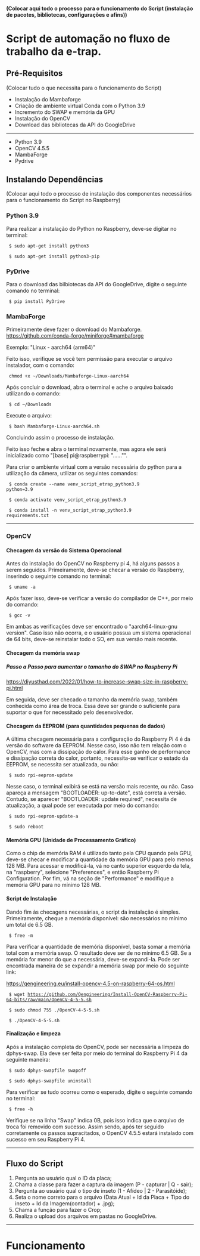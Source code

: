 #### (Colocar aqui todo o processo para o funcionamento do Script (instalação de pacotes, bibliotecas, configurações e afins))

# Script de automação no fluxo de trabalho da e-trap.

## Pré-Requisitos
(Colocar tudo o que necessita para o funcionamento do Script)

  - Instalação do Mambaforge
  - Criação de ambiente virtual Conda com o Python 3.9
  - Incremento do SWAP e memória da GPU
  - Instalação do OpenCV
  - Download das bibliotecas da API do GoogleDrive


-------------------------------------------

- Python 3.9
- OpenCV 4.5.5
- MambaForge
- Pydrive



## Instalando Dependências
(Colocar aqui todo o processo de instalação dos componentes necessários para o funcionamento do Script no Raspberry)

### Python 3.9
  Para realizar a instalação do Python no Raspberry, deve-se digitar no terminal:

<code> $ sudo apt-get install python3 </code> 

<code> $ sudo apt-get install python3-pip </code> 

### PyDrive

  Para o download das bilbiotecas da API do GoogleDrive, digite o seguinte comando no terminal:

<code> $ pip install PyDrive </code>


### MambaForge

Primeiramente deve fazer o download do Mambaforge.
https://github.com/conda-forge/miniforge#mambaforge

Exemplo: "Linux - aarch64 (arm64)"

Feito isso, verifique se você tem permissão para executar o arquivo instalador, com o comando:

<code> chmod +x ~/Downloads/Mambaforge-Linux-aarch64 </code>

Após concluir o download, abra o terminal e ache o arquivo baixado utilizando o comando: 

<code> $ cd ~/Downloads </code>

Execute o arquivo: 

<code> $ bash Mambaforge-Linux-aarch64.sh </code>

Concluindo assim o processo de instalação.

Feito isso feche e abra o terminal novamente, mas agora ele será inicializado como "[base] pi@raspberrypi: "......"".

Para criar o ambiente virtual com a versão necessária do python para a utilização da câmera, utilizar os seguintes comandos:

<code> $ conda create --name venv_script_etrap_python3.9 python=3.9</code>

<code> $ conda activate venv_script_etrap_python3.9</code>

<code> $ conda install -n venv_script_etrap_python3.9 requirements.txt </code>


---

### OpenCV
  
#### Checagem da versão do Sistema Operacional
Antes da instalação do OpenCV no Raspberry pi 4, há alguns passos a serem seguidos. Primeiramente, deve-se checar a versão do Raspberry, inserindo o seguinte
comando no terminal:

<code> $ uname -a </code>

Após fazer isso, deve-se verificar a versão do compilador de C++, por meio do comando:

<code> $ gcc -v </code>

Em ambas as verificações deve ser encontrado o "aarch64-linux-gnu version". Caso isso não ocorra, e o usuário possua um sistema operacional de 64 bits, deve-se 
reinstalar todo o SO, em sua versão mais recente.

#### Checagem da memória swap

##### Passo a Passo para aumentar o tamanho do SWAP no Raspberry Pi
https://diyusthad.com/2022/01/how-to-increase-swap-size-in-raspberry-pi.html

Em seguida, deve ser checado o tamanho da memória swap, também conhecida como área de troca. Essa deve ser grande o suficiente para suportar o que
for necessitado pelo desenvolvedor.

#### Checagem da EEPROM (para quantidades pequenas de dados)
A última checagem necessária para a configuração do Raspberry Pi 4 é da versão do software da EEPROM. Nesse caso, isso não tem relação com o OpenCV, mas com a
dissipação do calor. Para esse ganho de performance e dissipação correta do calor, portanto, necessita-se verificar o estado da EEPROM, se necessita ser
atualizada, ou não:

<code> $ sudo rpi-eeprom-update </code>

Nesse caso, o terminal exibirá se está na versão mais recente, ou não. Caso apareça a mensagem "BOOTLOADER: up-to-date", está correta a versão. Contudo, se 
aparecer "BOOTLOADER: update required", necessita de atualização, a qual pode ser executada por meio do comando:

<code> $ sudo rpi-eeprom-update-a </code>

<code> $ sudo reboot </code>

#### Memória GPU (Unidade de Processamento Gráfico)
Como o chip de memória RAM é utilizado tanto pela CPU quando pela GPU, deve-se checar e modificar a quantidade da memória GPU para pelo menos 128 MB.
Para acessar e modificá-la, vá no canto superior esquerdo da tela, na "raspberry", selecione "Preferences", e então Raspberry Pi Configuration. Por fim,
vá na seção de "Performance" e modifique a memória GPU para no mínimo 128 MB. 

#### Script de Instalação
Dando fim às checagens necessárias, o script da instalação é simples. Primeiramente, cheque a memória disponível: são necessários no mínimo um total de 6.5 GB.

<code> $ free -m </code>

Para verificar a quantidade de memória disponível, basta somar a memória total com a memória swap. O resultado deve ser de no mínimo 6.5 GB. Se a memória for 
menor do que a necessária, deve-se expandi-la. Pode ser encontrada maneira de se expandir a memória swap por meio do seguinte link:

https://qengineering.eu/install-opencv-4.5-on-raspberry-64-os.html

<code> $ wget https://github.com/Qengineering/Install-OpenCV-Raspberry-Pi-64-bits/raw/main/OpenCV-4-5-5.sh </code>

<code> $ sudo chmod 755 ./OpenCV-4-5-5.sh </code>

<code> $ ./OpenCV-4-5-5.sh </code>

#### Finalização e limpeza
Após a instalação completa do OpenCV, pode ser necessária a limpeza do dphys-swap. Ela deve ser feita por meio do terminal do Raspberry Pi 4 da seguinte maneira:

<code> $ sudo dphys-swapfile swapoff </code>

<code> $ sudo dphys-swapfile uninstall </code>

Para verificar se tudo ocorreu como o esperado, digite o seguinte comando no terminal:

<code> $ free -h </code>

Verifique se na linha "Swap" indica 0B, pois isso indica que o arquivo de troca foi removido com sucesso.
Assim sendo, após ter seguido corretamente os passos supracitados, o OpenCV 4.5.5 estará instalado com sucesso em seu Raspberry Pi 4.


  
  
  

---

## Fluxo do Script
1. Pergunta ao usuário qual o ID da placa;
2. Chama a classe para fazer a captura da imagem (P - capturar | Q - sair);
3. Pergunta ao usuário qual o tipo de inseto (1 - Afídeo | 2 - Parasitóide);
4. Seta o nome correto para o arquivo (Data Atual + Id da Placa + Tipo do inseto + Id da Imagem(contador) + .jpg);
5. Chama a função para fazer o Crop; 
6. Realiza o upload dos arquivos em pastas no GoogleDrive.
  
  
---
# Funcionamento
  






